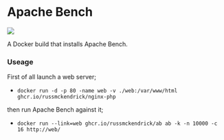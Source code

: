 Apache Bench
=============

[![](https://github.com/russmckendrick/docker/workflows/ab/badge.svg)](https://github.com/users/russmckendrick/packages/container/package/ab)

A Docker build that installs Apache Bench. 


### Useage

First of all launch a web server;

- `docker run -d -p 80 -name web -v ./web:/var/www/html ghcr.io/russmckendrick/nginx-php`

then run Apache Bench against it;

- `docker run --link=web ghcr.io/russmckendrick/ab ab -k -n 10000 -c 16 http://web/`